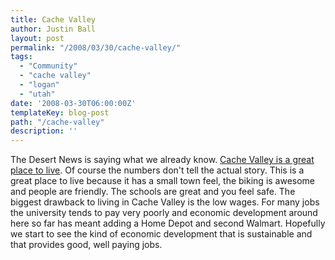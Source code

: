 ```yaml
---
title: Cache Valley
author: Justin Ball
layout: post
permalink: "/2008/03/30/cache-valley/"
tags:
  - "Community"
  - "cache valley"
  - "logan"
  - "utah"
date: '2008-03-30T06:00:00Z'
templateKey: blog-post
path: "/cache-valley"
description: ''
---
```


The Desert News is saying what we already know. [Cache Valley is a great place to live][1]. Of course the numbers don't tell the actual story. This is a great place to live because it has a small town feel, the biking is awesome and people are friendly. The schools are great and you feel safe. The biggest drawback to living in Cache Valley is the low wages. For many jobs the university tends to pay very poorly and economic development around here so far has meant adding a Home Depot and second Walmart. Hopefully we start to see the kind of economic development that is sustainable and that provides good, well paying jobs.

 [1]: http://deseretnews.com/article/1,5143,695265839,00.html
